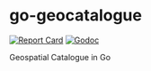# go-geocatalogue

[![Report Card](https://goreportcard.com/badge/github.com/tomkralidis/go-geocatalogue)](https://goreportcard.com/report/github.com/tomkralidis/go-geocatalogue)
[![Godoc](http://img.shields.io/badge/godoc-reference-blue.svg?style=flat)](https://godoc.org/github.com/tomkralidis/go-geocatalogue)

Geospatial Catalogue in Go
